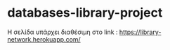 # databases-library-project

Η σελίδα υπάρχει διαθέσιμη στο link : https://library-network.herokuapp.com/
